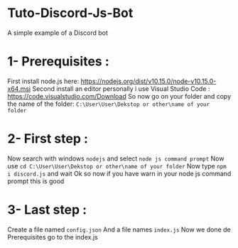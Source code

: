 # Tuto-Discord-Js-Bot
A simple example of a Discord bot

# 1- Prerequisites :
First install node.js here: https://nodejs.org/dist/v10.15.0/node-v10.15.0-x64.msi
Second install an editor personally i use Visual Studio Code : https://code.visualstudio.com/Download
So now go on your folder and copy the name of the folder:
``C:\User\User\Dekstop or other\name of your folder`` 

# 2- First step :
Now search with windows ``nodejs`` and select ``node js command prompt``
Now use ``cd C:\User\User\Dekstop or other\name of your folder``
Now type ``npm i discord.js`` and wait
Ok so now if you have warn in your node js command prompt this is good

# 3- Last step : 
Create a file named ``config.json``
And a file names ``index.js``
Now we done de Prerequisites go to the index.js
